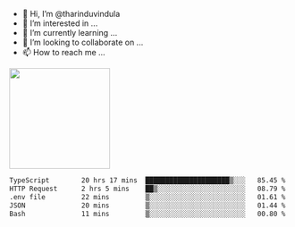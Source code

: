 - 👋 Hi, I’m @tharinduvindula
- 👀 I’m interested in ...
- 🌱 I’m currently learning ...
- 💞️ I’m looking to collaborate on ...
- 📫 How to reach me ...

<!---
tharinduvindula/tharinduvindula is a ✨ special ✨ repository because its `README.md` (this file) appears on your GitHub profile.
You can click the Preview link to take a look at your changes.
--->

<img height="180em" src="https://github-readme-stats.vercel.app/api?username=tharinduvindula&show_icons=true&hide_border=false&&count_private=true&include_all_commits=true" />


<!--START_SECTION:waka-->

```txt
TypeScript        20 hrs 17 mins  █████████████████████▒░░░   85.45 %
HTTP Request      2 hrs 5 mins    ██▒░░░░░░░░░░░░░░░░░░░░░░   08.79 %
.env file         22 mins         ▒░░░░░░░░░░░░░░░░░░░░░░░░   01.61 %
JSON              20 mins         ▒░░░░░░░░░░░░░░░░░░░░░░░░   01.44 %
Bash              11 mins         ▒░░░░░░░░░░░░░░░░░░░░░░░░   00.80 %
```

<!--END_SECTION:waka-->

